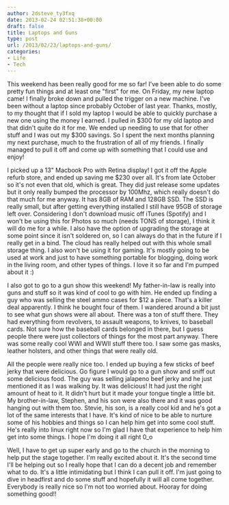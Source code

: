 ```yaml
---
author: 2dsteve_ty3fxq
date: 2013-02-24 02:51:38+00:00
draft: false
title: Laptops and Guns
type: post
url: /2013/02/23/laptops-and-guns/
categories:
- Life
- Tech
---
```


This weekend has been really good for me so far! I've been able to do some pretty fun things and at least one "first" for me. On Friday, my new laptop came! I finally broke down and pulled the trigger on a new machine. I've been without a laptop since probably October of last year. Thanks, mostly, to my thought that if I sold my laptop I would be able to quickly purchase a new one using the money I earned. I pulled in $300 for my old laptop and that didn't quite do it for me. We ended up needing to use that for other stuff and I was out my $300 savings. So I spent the next months planning my next purchase, much to the frustration of all of my friends. I finally managed to pull it off and come up with something that I could use and enjoy!

I picked up a 13" Macbook Pro with Retina display! I got it off the Apple refurb store, and ended up saving me $230 over all. It's from late October so it's not even that old, which is great. They did just release some updates but it only really bumped the processor by 100Mhz, which really doesn't do that much for me anyway. It has 8GB of RAM and 128GB SSD. The SSD is really small, but after getting everything installed I still have 95GB of storage left over. Considering I don't download music off iTunes (Spotify) and I won't be using this for Photos so much (needs TONS of storage), I think it will do me for a while. I also have the option of upgrading the storage at some point since it isn't soldered on, so I can always do that in the future if I really get in a bind. The cloud has really helped out with this whole small storage thing. I also won't be using it for gaming. It's mostly going to be used at work and just to have something portable for blogging, doing work in the living room, and other types of things. I love it so far and I'm pumped about it :)

I also got to go to a gun show this weekend! My father-in-law is really into guns and stuff so it was kind of cool to go with him. He ended up finding a guy who was selling the steel ammo cases for $12 a piece. That's a killer deal apparently. I think he bought four of them. I wandered around a bit just to see what gun shows were all about. There was a ton of stuff there. They had everything from revolvers, to assault weapons, to knives, to baseball cards. Not sure how the baseball cards belonged in there, but I guess people there were just collectors of things for the most part anyway. There was some really cool WWI and WWII stuff there too. I saw some gas masks, leather holsters, and other things that were really old.

All the people were really nice too. I ended up buying a few sticks of beef jerky that were delicious. Go figure I would go to a gun show and sniff out some delicious food. The guy was selling jalapeno beef jerky and he just mentioned it as I was walking by. It was delicious! It had just the right amount of heat to it. It didn't hurt but it made your tongue tingle a little bit. My brother-in-law, Stephen, and his son were also there and it was good hanging out with them too. Stevie, his son, is a really cool kid and he's got a lot of the same interests that I have. It's kind of nice to be able to nurture some of his hobbies and things so I can help him get into some cool stuff. He's really into linux right now so I'm glad I have that experience to help him get into some things. I hope I'm doing it all right 0_o

Well, I have to get up super early and go to the church in the morning to help put the stage together. I'm really excited about it. It's the second time I'll be helping out so I really hope that I can do a decent job and remember what to do. It's a little intimidating but I think I can pull it off. I'm just going to dive in headfirst and do some stuff and hopefully it will all come together. Everybody is really nice so I'm not too worried about. Hooray for doing something good!!
